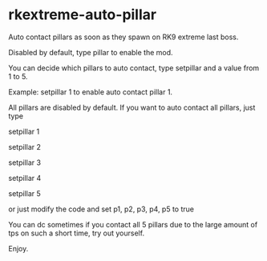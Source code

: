 # rkextreme-auto-pillar
Auto contact pillars as soon as they spawn on RK9 extreme last boss.

Disabled by default, type pillar to enable the mod.

You can decide which pillars to auto contact, type setpillar and a value from 1 to 5.

Example: setpillar 1 to enable auto contact pillar 1.

All pillars are disabled by default.
If you want to auto contact all pillars, just type

setpillar 1

setpillar 2

setpillar 3

setpillar 4

setpillar 5


or just modify the code and set p1, p2, p3, p4, p5 to true

You can dc sometimes if you contact all 5 pillars due to the large amount of tps on such a short time, try out yourself.

Enjoy.
